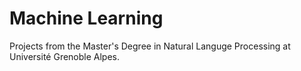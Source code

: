 # Machine Learning

Projects from the Master's Degree in Natural Languge Processing at Université Grenoble Alpes.
